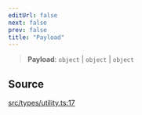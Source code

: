 ```yaml
---
editUrl: false
next: false
prev: false
title: "Payload"
---
```


> **Payload**: `object` \| `object` \| `object`

## Source

[src/types/utility.ts:17](https://github.com/sern-handler/handler/blob/70c6236802295980123056f2e84579aa6f6e5dbd/src/types/utility.ts#L17)
